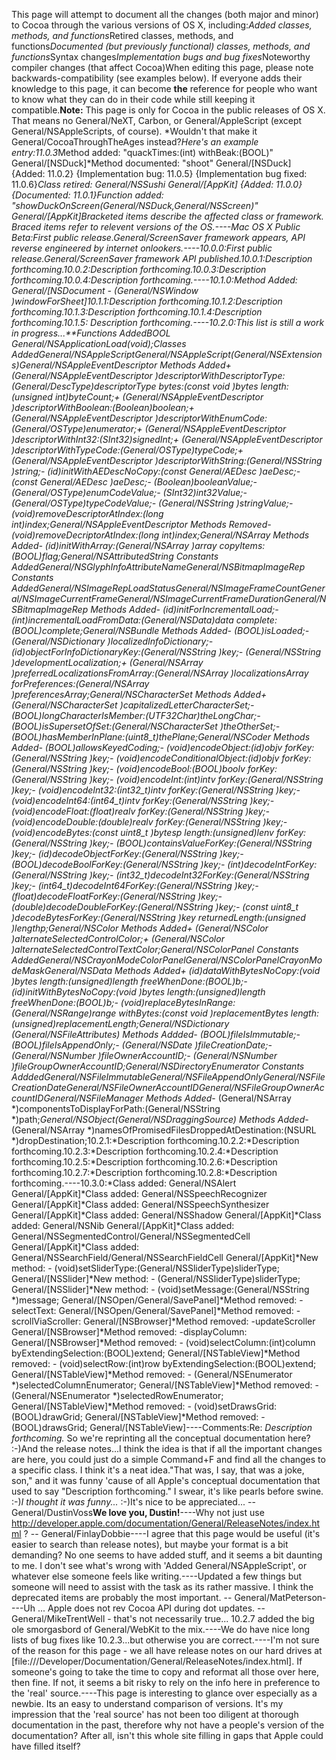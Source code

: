 

This page will attempt to document all the changes (both major and minor) to Cocoa through the various versions of OS X, including:*Added classes, methods, and functions*Retired classes, methods, and functions*Documented (but previously functional) classes, methods, and functions*Syntax changes*Implementation bugs and bug fixes*Noteworthy compiler changes (that affect Cocoa)When editing this page, please note backwards-compatibility (see examples below). If everyone adds their knowledge to this page, it can become **the** reference for people who want to know what they can do in their code while still keeping it compatible.**Note:** This page is only for Cocoa in the public releases of OS X. That means no General/NeXT, Carbon, or General/AppleScript (except General/NSAppleScripts, of course). *Wouldn't that make it General/CocoaThroughTheAges instead?*Here's an example entry:11.0.3*Method added: "quackTimes:(int) withBeak:(BOOL)" General/[NSDuck]*Method documented: "shoot" General/[NSDuck] {Added: 11.0.2} {Implementation bug: 11.0.5} {Implementation bug fixed: 11.0.6}*Class retired: General/NSSushi General/[AppKit] {Added: 11.0.0} {Documented: 11.0.1}*Function added: "showDuckOnScreen(General/NSDuck,General/NSScreen)" General/[AppKit]Bracketed items describe the affected class or framework. Braced items refer to relevent versions of the OS.----Mac OS X Public Beta:*First public release.*General/ScreenSaver framework appears, API reverse engineered by internet onlookers.----10.0.0:*First public release.*General/ScreenSaver framework API published.10.0.1:*Description forthcoming.10.0.2:*Description forthcoming.10.0.3:*Description forthcoming.10.0.4:*Description forthcoming.----10.1.0:*Method Added: General/[NSDocument - (General/NSWindow *)windowForSheet]10.1.1:*Description forthcoming.10.1.2:*Description forthcoming.10.1.3:*Description forthcoming.10.1.4:*Description forthcoming.10.1.5:* Description forthcoming.----10.2.0:*This list is still a work in progress...**Functions Added*BOOL General/NSApplicationLoad(void);*Classes Added*General/NSAppleScript*General/NSAppleScript(General/NSExtensions)*General/NSAppleEventDescriptor Methods Added*+ (General/NSAppleEventDescriptor *)descriptorWithDescriptorType:(General/DescType)descriptorType bytes:(const void *)bytes length:(unsigned int)byteCount;*+ (General/NSAppleEventDescriptor *)descriptorWithBoolean:(Boolean)boolean;*+ (General/NSAppleEventDescriptor *)descriptorWithEnumCode:(General/OSType)enumerator;*+ (General/NSAppleEventDescriptor *)descriptorWithInt32:(SInt32)signedInt;*+ (General/NSAppleEventDescriptor *)descriptorWithTypeCode:(General/OSType)typeCode;*+ (General/NSAppleEventDescriptor *)descriptorWithString:(General/NSString *)string;*- (id)initWithAEDescNoCopy:(const General/AEDesc *)aeDesc;*- (const General/AEDesc *)aeDesc;*- (Boolean)booleanValue;*- (General/OSType)enumCodeValue;*- (SInt32)int32Value;*- (General/OSType)typeCodeValue;*- (General/NSString *)stringValue;*- (void)removeDescriptorAtIndex:(long int)index;*General/NSAppleEventDescriptor Methods Removed*- (void)removeDecriptorAtIndex:(long int)index;*General/NSArray Methods Added*- (id)initWithArray:(General/NSArray *)array copyItems:(BOOL)flag;*General/NSAttributedString Constants Added*General/NSGlyphInfoAttributeName*General/NSBitmapImageRep Constants Added*General/NSImageRepLoadStatus*General/NSImageFrameCount*General/NSImageCurrentFrame*General/NSImageCurrentFrameDuration*General/NSBitmapImageRep Methods Added*- (id)initForIncrementalLoad;*- (int)incrementalLoadFromData:(General/NSData*)data complete:(BOOL)complete;*General/NSBundle Methods Added*- (BOOL)isLoaded;*- (General/NSDictionary *)localizedInfoDictionary;*- (id)objectForInfoDictionaryKey:(General/NSString *)key;*- (General/NSString *)developmentLocalization;*+ (General/NSArray *)preferredLocalizationsFromArray:(General/NSArray *)localizationsArray forPreferences:(General/NSArray *)preferencesArray;*General/NSCharacterSet Methods Added*+ (General/NSCharacterSet *)capitalizedLetterCharacterSet;*- (BOOL)longCharacterIsMember:(UTF32Char)theLongChar;*- (BOOL)isSupersetOfSet:(General/NSCharacterSet *)theOtherSet;*- (BOOL)hasMemberInPlane:(uint8_t)thePlane;*General/NSCoder Methods Added*- (BOOL)allowsKeyedCoding;*- (void)encodeObject:(id)objv forKey:(General/NSString *)key;*- (void)encodeConditionalObject:(id)objv forKey:(General/NSString *)key;*- (void)encodeBool:(BOOL)boolv forKey:(General/NSString *)key;*- (void)encodeInt:(int)intv forKey:(General/NSString *)key;*- (void)encodeInt32:(int32_t)intv forKey:(General/NSString *)key;*- (void)encodeInt64:(int64_t)intv forKey:(General/NSString *)key;*- (void)encodeFloat:(float)realv forKey:(General/NSString *)key;*- (void)encodeDouble:(double)realv forKey:(General/NSString *)key;*- (void)encodeBytes:(const uint8_t *)bytesp length:(unsigned)lenv forKey:(General/NSString *)key;*- (BOOL)containsValueForKey:(General/NSString *)key;*- (id)decodeObjectForKey:(General/NSString *)key;*- (BOOL)decodeBoolForKey:(General/NSString *)key;*- (int)decodeIntForKey:(General/NSString *)key;*- (int32_t)decodeInt32ForKey:(General/NSString *)key;*- (int64_t)decodeInt64ForKey:(General/NSString *)key;*- (float)decodeFloatForKey:(General/NSString *)key;*- (double)decodeDoubleForKey:(General/NSString *)key;*- (const uint8_t *)decodeBytesForKey:(General/NSString *)key returnedLength:(unsigned *)lengthp;*General/NSColor Methods Added*+ (General/NSColor *)alternateSelectedControlColor;*+ (General/NSColor *)alternateSelectedControlTextColor;*General/NSColorPanel Constants Added*General/NSCrayonModeColorPanel*General/NSColorPanelCrayonModeMask*General/NSData Methods Added*+ (id)dataWithBytesNoCopy:(void *)bytes length:(unsigned)length freeWhenDone:(BOOL)b;*- (id)initWithBytesNoCopy:(void *)bytes length:(unsigned)length freeWhenDone:(BOOL)b;*- (void)replaceBytesInRange:(General/NSRange)range withBytes:(const void *)replacementBytes length:(unsigned)replacementLength;*General/NSDictionary (General/NSFileAttributes) Methods Addded*- (BOOL)fileIsImmutable;*- (BOOL)fileIsAppendOnly;*- (General/NSDate *)fileCreationDate;*- (General/NSNumber *)fileOwnerAccountID;*- (General/NSNumber *)fileGroupOwnerAccountID;*General/NSDirectoryEnumerator Constants Addded*General/NSFileImmutable*General/NSFileAppendOnly*General/NSFileCreationDate*General/NSFileOwnerAccountID*General/NSFileGroupOwnerAccountID*General/NSFileManager Methods Added*- (General/NSArray *)componentsToDisplayForPath:(General/NSString *)path;*General/NSObject(General/NSDraggingSource) Methods Added*- (General/NSArray *)namesOfPromisedFilesDroppedAtDestination:(NSURL *)dropDestination;10.2.1:*Description forthcoming.10.2.2:*Description forthcoming.10.2.3:*Description forthcoming.10.2.4:*Description forthcoming.10.2.5:*Description forthcoming.10.2.6:*Description forthcoming.10.2.7:*Description forthcoming.10.2.8:*Description forthcoming.----10.3.0:*Class added: General/NSAlert General/[AppKit]*Class added: General/NSSpeechRecognizer General/[AppKit]*Class added: General/NSSpeechSynthesizer General/[AppKit]*Class added: General/NSShadow General/[AppKit]*Class added: General/NSNib General/[AppKit]*Class added: General/NSSegmentedControl/General/NSSegmentedCell General/[AppKit]*Class added: General/NSSearchField/General/NSSearchFieldCell General/[AppKit]*New method: - (void)setSliderType:(General/NSSliderType)sliderType; General/[NSSlider]*New method: - (General/NSSliderType)sliderType; General/[NSSlider]*New method: - (void)setMessage:(General/NSString *)message; General/[NSOpen/General/SavePanel]*Method removed: -selectText: General/[NSOpen/General/SavePanel]*Method removed: -scrollViaScroller: General/[NSBrowser]*Method removed: -updateScroller General/[NSBrowser]*Method removed: -displayColumn: General/[NSBrowser]*Method removed: - (void)selectColumn:(int)column byExtendingSelection:(BOOL)extend; General/[NSTableView]*Method removed: - (void)selectRow:(int)row byExtendingSelection:(BOOL)extend; General/[NSTableView]*Method removed: - (General/NSEnumerator *)selectedColumnEnumerator; General/[NSTableView]*Method removed: - (General/NSEnumerator *)selectedRowEnumerator; General/[NSTableView]*Method removed: - (void)setDrawsGrid:(BOOL)drawGrid; General/[NSTableView]*Method removed: - (BOOL)drawsGrid; General/[NSTableView]----Comments:Re: *Description forthcoming.* So we're reprinting all the conceptual documentation here? :-)And the release notes...I think the idea is that if all the important changes are here, you could just do a simple Command+F and find all the changes to a specific class. I think it's a neat idea."That was, I say, that was a joke, son," and it was funny 'cause of all Apple's conceptual documentation that used to say "Description forthcoming." I swear, it's like pearls before swine. :-)*I thought it was funny...* :-)It's nice to be appreciated... -- General/DustinVoss**We love you, Dustin!**----Why not just use http://developer.apple.com/documentation/General/ReleaseNotes/index.html ? -- General/FinlayDobbie----I agree that this page would be useful (it's easier to search than release notes), but maybe your format is a bit demanding?  No one seems to have added stuff, and it seems a bit daunting to me.  I don't see what's wrong with 'Added General/NSAppleScript', or whatever else someone feels like writing.----Updated a few things but someone will need to assist with the task as its rather massive. I think the deprecated items are probably the most important. -- General/MatPeterson----Uh ... Apple does not rev Cocoa API during dot updates. -- General/MikeTrentWell - that's not necessarily true... 10.2.7 added the big ole smorgasbord of General/WebKit to the mix.----We do have nice long lists of bug fixes like 10.2.3...but otherwise you are correct.----I'm not sure of the reason for this page - we all have release notes on our hard drives at [file:///Developer/Documentation/General/ReleaseNotes/index.html]. If someone's going to take the time to copy and reformat all those over here, then fine. If not, it seems a bit risky to rely on the info here in preference to the 'real' source.----This page is interesting to glance over especially as a newbie. Its an easy to understand comparison of versions. It's my impression that the 'real source' has not been too diligent at thorough documentation in the past, therefore why not have a people's version of the documentation? After all, isn't this whole site filling in gaps that Apple could have filled itself?